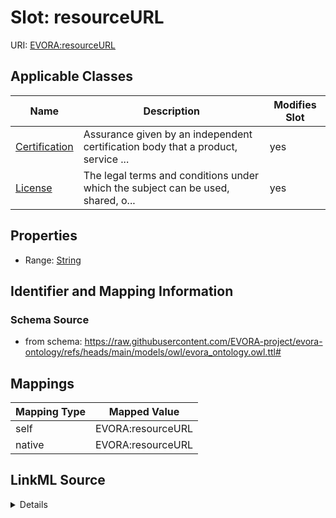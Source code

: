 

# Slot: resourceURL



URI: [EVORA:resourceURL](https://raw.githubusercontent.com/EVORA-project/evora-ontology/refs/heads/main/models/owl/evora_ontology.owl.ttl#resourceURL)



<!-- no inheritance hierarchy -->





## Applicable Classes

| Name | Description | Modifies Slot |
| --- | --- | --- |
| [Certification](Certification.md) | Assurance given by an independent certification body that a product, service ... |  yes  |
| [License](License.md) | The legal terms and conditions under which the subject can be used, shared, o... |  yes  |







## Properties

* Range: [String](String.md)





## Identifier and Mapping Information







### Schema Source


* from schema: https://raw.githubusercontent.com/EVORA-project/evora-ontology/refs/heads/main/models/owl/evora_ontology.owl.ttl#




## Mappings

| Mapping Type | Mapped Value |
| ---  | ---  |
| self | EVORA:resourceURL |
| native | EVORA:resourceURL |




## LinkML Source

<details>
```yaml
name: resourceURL
from_schema: https://raw.githubusercontent.com/EVORA-project/evora-ontology/refs/heads/main/models/owl/evora_ontology.owl.ttl#
rank: 1000
alias: resourceURL
domain_of:
- License
- Certification
range: string

```
</details>